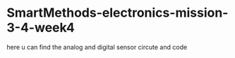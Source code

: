 # SmartMethods-electronics-mission-3-4-week4
here u can find the analog and digital sensor circute and code
